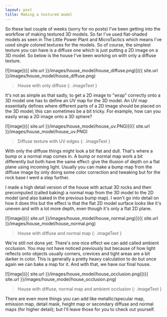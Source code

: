 ```yaml
---
layout: post
title: Making a textured model
---
```


So these last couple of weeks (sorry for no posts) I've been getting into the workflow of making textured 3D models. So far I've used flat-shaded models as seen in The Little Power Plant and MicroTactics which means I've used single colored textures for the models. So of course, the simplest texture you can have is a diffuse one which is just putting a 2D image on a 3D model. So below is the house I've been working on with only a diffuse texture.

[![image]({{ site.url }}/images/house_model/house_diffuse.png)]({{ site.url }}/images/house_model/house_diffuse.png)

> House with only diffuse
{: .imageText }

It's not as simple as that sadly, to get a 2D image to "wrap" correctly onto a 3D model one has to define an UV map for the 3D model. An UV map essentially defines where different parts of a 2D image should be placed on the 3D model; this can sometimes be a bit tricky. For example, how can you easily wrap a 2D image onto a 3D sphere?

[![image]({{ site.url }}/images/house_model/house_uv.PNG)]({{ site.url }}/images/house_model/house_uv.PNG)

> Diffuse texture with UV edges
{: .imageText }

With only the diffuse things might look a bit flat and dull. That's where a bump or a normal map comes in. A bump or normal map work a bit differently but both have the same effect: give the illusion of depth on a flat plane using incoming light. Usually you can make a bump map from the diffuse image by only doing some color correction and tweaking but for the rock base I went a step further.

I made a high detail version of the house with actual 3D rocks and then precomputed (called baking) a normal map from the 3D model to the 2D model (and also baked in the previous bump map). I won't go into detail on how it does this but the effect is that the flat 2D model surface looks like it's uneven and with a lot more depth, even though it's only a flat 2D plane.

[![image]({{ site.url }}/images/house_model/house_normal.png)]({{ site.url }}/images/house_model/house_normal.png)

> House with diffuse and normal map
{: .imageText }

We're still not done yet. There's one nice effect we can add called ambient occlusion. You may not have noticed previously but because of how light reflects onto objects usually corners, crevices and tight areas are a bit darker in color. This is generally a pretty heavy calculation to do but once again we can bake a map for it. And with that, we have our final house.

[![image]({{ site.url }}/images/house_model/house_occlusion.png)]({{ site.url }}/images/house_model/house_occlusion.png)

> House with diffuse, normal map and ambient occlusion
{: .imageText }

There are even more things you can add like metallic/specular map, emission map, detail mask, height map or secondary diffuse and normal maps (for higher detail); but I'll leave those for you to check out yourself.

<p class="gfycontainer"><img class="gfyitem" data-id="BreakablePleasedBetafish" /></p>